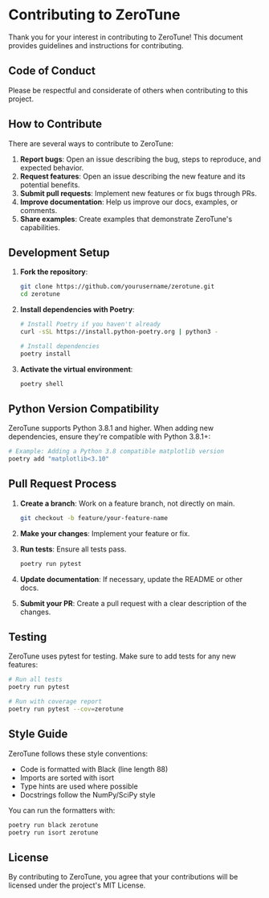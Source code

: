 # Contributing to ZeroTune

Thank you for your interest in contributing to ZeroTune! This document provides guidelines and instructions for contributing.

## Code of Conduct

Please be respectful and considerate of others when contributing to this project.

## How to Contribute

There are several ways to contribute to ZeroTune:

1. **Report bugs**: Open an issue describing the bug, steps to reproduce, and expected behavior.
2. **Request features**: Open an issue describing the new feature and its potential benefits.
3. **Submit pull requests**: Implement new features or fix bugs through PRs.
4. **Improve documentation**: Help us improve our docs, examples, or comments.
5. **Share examples**: Create examples that demonstrate ZeroTune's capabilities.

## Development Setup

1. **Fork the repository**:
   ```bash
   git clone https://github.com/yourusername/zerotune.git
   cd zerotune
   ```

2. **Install dependencies with Poetry**:
   ```bash
   # Install Poetry if you haven't already
   curl -sSL https://install.python-poetry.org | python3 -
   
   # Install dependencies
   poetry install
   ```

3. **Activate the virtual environment**:
   ```bash
   poetry shell
   ```

## Python Version Compatibility

ZeroTune supports Python 3.8.1 and higher. When adding new dependencies, ensure they're compatible with Python 3.8.1+:

```bash
# Example: Adding a Python 3.8 compatible matplotlib version
poetry add "matplotlib<3.10"
```

## Pull Request Process

1. **Create a branch**: Work on a feature branch, not directly on main.
   ```bash
   git checkout -b feature/your-feature-name
   ```

2. **Make your changes**: Implement your feature or fix.

3. **Run tests**: Ensure all tests pass.
   ```bash
   poetry run pytest
   ```

4. **Update documentation**: If necessary, update the README or other docs.

5. **Submit your PR**: Create a pull request with a clear description of the changes.

## Testing

ZeroTune uses pytest for testing. Make sure to add tests for any new features:

```bash
# Run all tests
poetry run pytest

# Run with coverage report
poetry run pytest --cov=zerotune
```

## Style Guide

ZeroTune follows these style conventions:

- Code is formatted with Black (line length 88)
- Imports are sorted with isort
- Type hints are used where possible
- Docstrings follow the NumPy/SciPy style

You can run the formatters with:
```bash
poetry run black zerotune
poetry run isort zerotune
```

## License

By contributing to ZeroTune, you agree that your contributions will be licensed under the project's MIT License. 